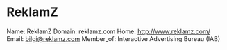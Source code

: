 
# ReklamZ

Name: ReklamZ
Domain: reklamz.com
Home: http://www.reklamz.com/
Email: bilgi@reklamz.com
Member_of: Interactive Advertising Bureau (IAB)
